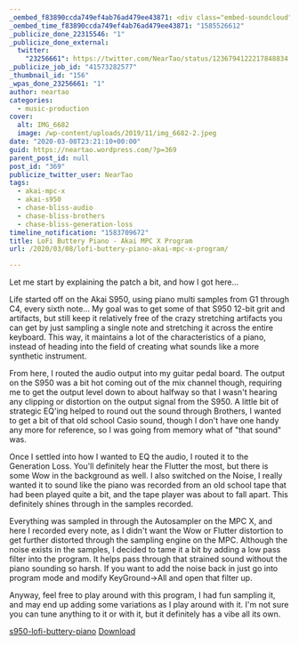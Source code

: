 ```yaml
---
_oembed_f83890ccda749ef4ab76ad479ee43871: <div class="embed-soundcloud"><iframe title="Work Work by NearTao" width="500" height="400" scrolling="no" frameborder="no" src="https://w.soundcloud.com/player/?visual=true&url=https%3A%2F%2Fapi.soundcloud.com%2Ftracks%2F786168577&show_artwork=true&maxwidth=500&maxheight=750&dnt=1"></iframe></div>
_oembed_time_f83890ccda749ef4ab76ad479ee43871: "1585526612"
_publicize_done_22315546: "1"
_publicize_done_external:
  twitter:
    "23256661": https://twitter.com/NearTao/status/1236794122217848834
_publicize_job_id: "41573282577"
_thumbnail_id: "156"
_wpas_done_23256661: "1"
author: neartao
categories:
  - music-production
cover:
  alt: IMG_6682
  image: /wp-content/uploads/2019/11/img_6682-2.jpeg
date: "2020-03-08T23:21:10+00:00"
guid: https://neartao.wordpress.com/?p=369
parent_post_id: null
post_id: "369"
publicize_twitter_user: NearTao
tags:
  - akai-mpc-x
  - akai-s950
  - chase-bliss-audio
  - chase-bliss-brothers
  - chase-bliss-generation-loss
timeline_notification: "1583709672"
title: LoFi Buttery Piano - Akai MPC X Program
url: /2020/03/08/lofi-buttery-piano-akai-mpc-x-program/

---
```

Let me start by explaining the patch a bit, and how I got here...

Life started off on the Akai S950, using piano multi samples from G1 through C4, every sixth note... My goal was to get some of that S950 12-bit grit and artifacts, but still keep it relatively free of the crazy stretching artifacts you can get by just sampling a single note and stretching it across the entire keyboard. This way, it maintains a lot of the characteristics of a piano, instead of heading into the field of creating what sounds like a more synthetic instrument.

From here, I routed the audio output into my guitar pedal board. The output on the S950 was a bit hot coming out of the mix channel though, requiring me to get the output level down to about halfway so that I wasn't hearing any clipping or distortion on the output signal from the S950. A little bit of strategic EQ'ing helped to round out the sound through Brothers, I wanted to get a bit of that old school Casio sound, though I don't have one handy any more for reference, so I was going from memory what of "that sound" was.

Once I settled into how I wanted to EQ the audio, I routed it to the Generation Loss. You'll definitely hear the Flutter the most, but there is some Wow in the background as well. I also switched on the Noise, I really wanted it to sound like the piano was recorded from an old school tape that had been played quite a bit, and the tape player was about to fall apart. This definitely shines through in the samples recorded.

Everything was sampled in through the Autosampler on the MPC X, and here I recorded every note, as I didn't want the Wow or Flutter distortion to get further distorted through the sampling engine on the MPC. Although the noise exists in the samples, I decided to tame it a bit by adding a low pass filter into the program. It helps pass through that strained sound without the piano sounding so harsh. If you want to add the noise back in just go into program mode and modify KeyGround->All and open that filter up.

Anyway, feel free to play around with this program, I had fun sampling it, and may end up adding some variations as I play around with it. I'm not sure you can tune anything to it or with it, but it definitely has a vibe all its own.

[s950-lofi-buttery-piano](/wp-content/uploads/2020/03/s950-lofi-buttery-piano.zip) [Download](/wp-content/uploads/2020/03/s950-lofi-buttery-piano.zip)
